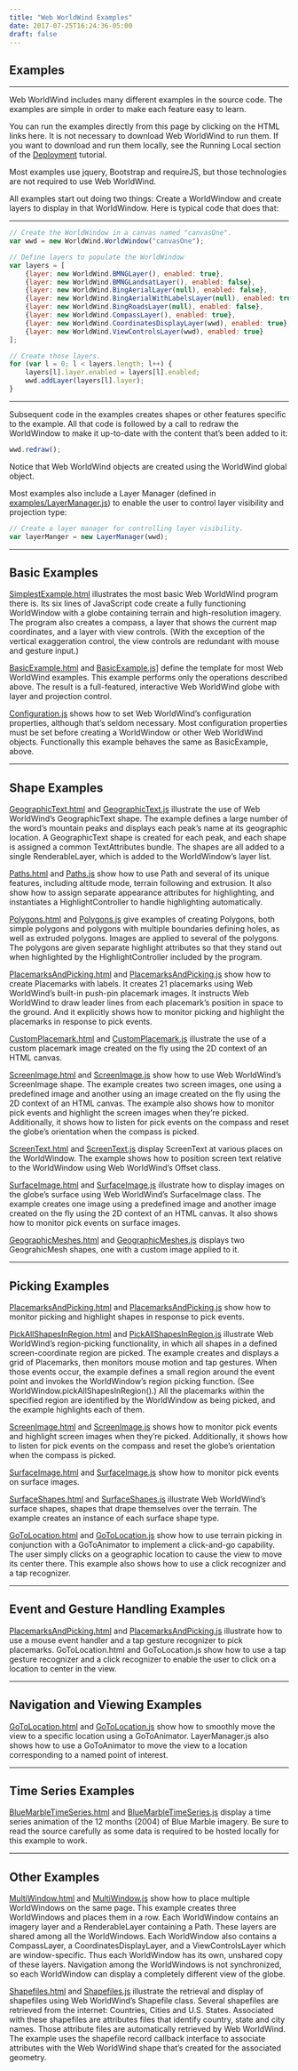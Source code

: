 ```yaml
---
title: "Web WorldWind Examples"
date: 2017-07-25T16:24:36-05:00
draft: false
---
```


## Examples

---

Web WorldWind includes many different examples in the source code. The examples are simple in order to make each feature easy to learn.

You can run the examples directly from this page by clicking on the HTML links here. It is not necessary to download Web WorldWind to run them. If you want to download and run them locally, see the Running Local section of the [Deployment](/web/tutorials/deployment/) tutorial.

Most examples use jquery, Bootstrap and requireJS, but those technologies are not required to use Web WorldWind.

All examples start out doing two things: Create a WorldWindow and create layers to display in that WorldWindow.  Here is typical code that does that:

---

```javascript
// Create the WorldWindow in a canvas named "canvasOne".
var wwd = new WorldWind.WorldWindow("canvasOne");

// Define layers to populate the WorldWindow
var layers = [
    {layer: new WorldWind.BMNGLayer(), enabled: true},
    {layer: new WorldWind.BMNGLandsatLayer(), enabled: false},
    {layer: new WorldWind.BingAerialLayer(null), enabled: false},
    {layer: new WorldWind.BingAerialWithLabelsLayer(null), enabled: true},
    {layer: new WorldWind.BingRoadsLayer(null), enabled: false},
    {layer: new WorldWind.CompassLayer(), enabled: true},
    {layer: new WorldWind.CoordinatesDisplayLayer(wwd), enabled: true},
    {layer: new WorldWind.ViewControlsLayer(wwd), enabled: true}
];

// Create those layers.
for (var l = 0; l < layers.length; l++) {
    layers[l].layer.enabled = layers[l].enabled;
    wwd.addLayer(layers[l].layer);
}
```
---

Subsequent code in the examples creates shapes or other features specific to the example. All that code is followed by a call to redraw the WorldWindow to make it up-to-date with the content that’s been added to it:

```javascript
wwd.redraw();
```

Notice that Web WorldWind objects are created using the WorldWind global object.

Most examples also include a Layer Manager (defined in [examples/LayerManager.js](https://github.com/NASAWorldWind/WebWorldWind/blob/develop/examples/LayerManager.js)) to enable the user to control layer visibility and projection type:

```javascript
// Create a layer manager for controlling layer visibility.
var layerManger = new LayerManager(wwd);
```
---

## Basic Examples

<a target="_blank" href="http://worldwindserver.net/webworldwind/examples/SimplestExample.html">SimplestExample.html</a> illustrates the most basic Web WorldWind program there is. Its six lines of JavaScript code create a fully functioning WorldWindow with a globe containing terrain and high-resolution imagery. The program also creates a compass, a layer that shows the current map coordinates, and a layer with view controls. (With the exception of the vertical exaggeration control, the view controls are redundant with mouse and gesture input.)

<a target="_blank" href="http://worldwindserver.net/webworldwind/examples/BasicExample.html">BasicExample.html</a> and <a target="_blank" href="http://worldwindserver.net/webworldwind/examples/BasicExample.js">BasicExample.js</a>] define the template for most Web WorldWind examples. This example performs only the operations described above. The result is a full-featured, interactive Web WorldWind globe with layer and projection control.

<a target="_blank" href="http://worldwindserver.net/webworldwind/examples/Configuration.js">Configuration.js</a> shows how to set Web WorldWind’s configuration properties, although that’s seldom necessary. Most configuration properties must be set before creating a WorldWindow or other Web WorldWind objects. Functionally this example behaves the same as BasicExample, above.

---

## Shape Examples

<a target="_blank" href="http://worldwindserver.net/webworldwind/examples/GeographicText.html">GeographicText.html</a> and <a target="_blank" href="http://worldwindserver.net/webworldwind/examples/GeographicText.js">GeographicText.js</a> illustrate the use of Web WorldWind’s GeographicText shape. The example defines a large number of the word’s mountain peaks and displays each peak’s name at its geographic location. A GeographicText shape is created for each peak, and each shape is assigned a common TextAttributes bundle. The shapes are all added to a single RenderableLayer, which is added to the WorldWindow’s layer list.

<a target="_blank" href="http://worldwindserver.net/webworldwind/examples/Paths.html">Paths.html</a> and <a target="_blank" href="http://worldwindserver.net/webworldwind/examples/Paths.js">Paths.js</a> show how to use Path and several of its unique features, including altitude mode, terrain following and extrusion. It also show how to assign separate appearance attributes for highlighting, and  instantiates a HighlightController to handle highlighting automatically.

<a target="_blank" href="http://worldwindserver.net/webworldwind/examples/Polygons.html">Polygons.html</a> and <a target="_blank" href="http://worldwindserver.net/webworldwind/examples/Polygons.js">Polygons.js</a> give examples of creating Polygons, both simple polygons and polygons with multiple boundaries defining holes, as well as extruded polygons. Images are applied to several of the polygons. The polygons are given separate highlight attributes so that they stand out when highlighted by the HighlightController included by the program.

<a target="_blank" href="http://worldwindserver.net/webworldwind/examples/PlacemarksAndPicking.html">PlacemarksAndPicking.html</a> and <a target="_blank" href="http://worldwindserver.net/webworldwind/examples/PlacemarksAndPicking.js">PlacemarksAndPicking.js</a> show how to create Placemarks with labels. It creates 21 placemarks using Web WorldWind’s built-in push-pin placemark images. It instructs Web WorldWind to draw leader lines from each placemark’s position in space to the ground. And it explicitly shows how to monitor picking and highlight the placemarks in response to pick events.

<a target="_blank" href="http://worldwindserver.net/webworldwind/examples/CustomPlacemark.html">CustomPlacemark.html</a> and <a target="_blank" href="http://worldwindserver.net/webworldwind/examples/CustomPlacemark.js">CustomPlacemark.js</a> illustrate the use of a custom placemark image created on the fly using the 2D context of an HTML canvas.

<a target="_blank" href="http://worldwindserver.net/webworldwind/examples/ScreenImage.html">ScreenImage.html</a> and <a target="_blank" href="http://worldwindserver.net/webworldwind/examples/ScreenImage.js">ScreenImage.js</a> show how to use Web WorldWind’s ScreenImage shape. The example creates two screen images, one using a predefined image and another using an image created on the fly using the 2D context of an HTML canvas. The example also shows how to monitor pick events and highlight the screen images when they’re picked. Additionally, it shows how to listen for pick events on the compass and reset the globe’s orientation when the compass is picked.

<a target="_blank" href="http://worldwindserver.net/webworldwind/examples/ScreenText.html">ScreenText.html</a> and <a target="_blank" href="http://worldwindserver.net/webworldwind/examples/ScreenText.js">ScreenText.js</a> display ScreenText at various places on the WorldWindow. The example shows how to position screen text relative to the WorldWindow using Web WorldWind’s Offset class.

<a target="_blank" href="http://worldwindserver.net/webworldwind/examples/SurfaceImage.html">SurfaceImage.html</a> and <a target="_blank" href="http://worldwindserver.net/webworldwind/examples/SurfaceImage.js">SurfaceImage.js</a> illustrate how to display images on the globe’s surface using Web WorldWind’s SurfaceImage class. The example creates one image using a predefined image and another image created on the fly using the 2D context of an HTML canvas. It also shows how to monitor pick events on surface images.

<a target="_blank" href="http://worldwindserver.net/webworldwind/examples/GeographicMeshes.html">GeographicMeshes.html</a> and <a target="_blank" href="http://worldwindserver.net/webworldwind/examples/GeographicMeshes.js">GeographicMeshes.js</a> displays two GeograhicMesh shapes, one with a custom image applied to it.

---

## Picking Examples

<a target="_blank" href="http://worldwindserver.net/webworldwind/examples/PlacemarksAndPicking.html">PlacemarksAndPicking.html</a> and <a target="_blank" href="http://worldwindserver.net/webworldwind/examples/PlacemarksAndPicking.js">PlacemarksAndPicking.js</a> show how to monitor picking and highlight shapes in response to pick events.

<a target="_blank" href="http://worldwindserver.net/webworldwind/examples/PickAllShapesInRegion.html">PickAllShapesInRegion.html</a> and <a target="_blank" href="http://worldwindserver.net/webworldwind/examples/PickAllShapesInRegion.js">PickAllShapesInRegion.js</a> illustrate Web WorldWind’s region-picking functionality, in which all shapes in a defined screen-coordinate region are picked. The example creates and displays a grid of Placemarks, then monitors mouse motion and tap gestures. When those events occur, the example defines a small region around the event point and invokes the WorldWindow’s region picking function. (See WorldWindow.pickAllShapesInRegion().) All the placemarks within the specified region are identified by the WorldWindow as being picked, and the example highlights each of them.

<a target="_blank" href="http://worldwindserver.net/webworldwind/examples/ScreenImage.html">ScreenImage.html</a> and <a target="_blank" href="http://worldwindserver.net/webworldwind/examples/ScreenImage.js">ScreenImage.js</a> shows how to monitor pick events and highlight  screen images when they’re picked. Additionally, it shows how to listen for pick events on the compass and reset the globe’s orientation when the compass is picked.

<a target="_blank" href="http://worldwindserver.net/webworldwind/examples/SurfaceImage.html">SurfaceImage.html</a> and <a target="_blank" href="http://worldwindserver.net/webworldwind/examples/SurfaceImage.js">SurfaceImage.js</a> show how to monitor pick events on surface images.

<a target="_blank" href="http://worldwindserver.net/webworldwind/examples/SurfaceShapes.html">SurfaceShapes.html</a> and <a target="_blank" href="http://worldwindserver.net/webworldwind/examples/SurfaceShapes.js">SurfaceShapes.js</a> illustrate Web WorldWind’s surface shapes, shapes that drape themselves over the terrain. The example creates an instance of each surface shape type.

<a target="_blank" href="http://worldwindserver.net/webworldwind/examples/GoToLocation.html">GoToLocation.html</a> and <a target="_blank" href="http://worldwindserver.net/webworldwind/examples/GoToLocation.js">GoToLocation.js</a> show how to use terrain picking in conjunction with a GoToAnimator to implement a click-and-go capability. The user simply clicks on a geographic location to cause the view to move its center there. This example also shows how to use a click recognizer and a tap recognizer.

---

## Event and Gesture Handling Examples

<a target="_blank" href="http://worldwindserver.net/webworldwind/examples/PlacemarksAndPicking.html">PlacemarksAndPicking.html</a> and <a target="_blank" href="http://worldwindserver.net/webworldwind/examples/PlacemarksAndPicking.js">PlacemarksAndPicking.js</a> illustrate how to use a mouse event handler and a tap gesture recognizer to pick placemarks. GoToLocation.html and GoToLocation.js show how to use a tap gesture recognizer and a click recognizer to enable the user to click on a location to center in the view.

---

## Navigation and Viewing Examples

<a target="_blank" href="http://worldwindserver.net/webworldwind/examples/GoToLocation.html">GoToLocation.html</a> and <a target="_blank" href="http://worldwindserver.net/webworldwind/examples/GoToLocation.js">GoToLocation.js</a> show how to smoothly move the view to a specific location using a GoToAnimator. LayerManager.js also shows how to use a GoToAnimator to move the view to a location corresponding to a named point of interest.

---

## Time Series Examples

<a target="_blank" href="http://worldwindserver.net/webworldwind/examples/BlueMarbleTimeSeries.html">BlueMarbleTimeSeries.html</a> and <a target="_blank" href="http://worldwindserver.net/webworldwind/examples/BlueMarbleTimeSeries.js">BlueMarbleTimeSeries.js</a> display a time series animation of the 12 months (2004) of Blue Marble imagery. Be sure to read the source carefully as some data is required to be hosted locally for this example to work.

---

## Other Examples

<a target="_blank" href="http://worldwindserver.net/webworldwind/examples/MultiWindow.html">MultiWindow.html</a> and <a target="_blank" href="http://worldwindserver.net/webworldwind/examples/MultiWindow.js">MultiWindow.js</a> show how to place multiple WorldWindows on the same page. This example creates three WorldWindows and places them in a row. Each WorldWindow contains an imagery layer and a RenderableLayer containing a Path. These layers are shared among all the WorldWindows. Each WorldWindow also contains a CompassLayer, a CoordinatesDisplayLayer, and a ViewControlsLayer which are window-specific. Thus each WorldWindow has its own, unshared copy of these layers. Navigation among the WorldWindows is not synchronized, so each WorldWindow can display a completely different view of the globe.

<a target="_blank" href="http://worldwindserver.net/webworldwind/examples/Shapefiles.html">Shapefiles.html</a> and <a target="_blank" href="http://worldwindserver.net/webworldwind/examples/Shapefiles.js">Shapefiles.js</a> illustrate the retrieval and display of shapefiles using Web WorldWind’s Shapefile class. Several shapefiles are retrieved from the internet: Countries, Cities and U.S. States. Associated with these shapefiles are attributes files that identify country, state and city names. Those attribute files are automatically retrieved by Web WorldWind. The example uses the shapefile record callback interface to associate attributes with the Web WorldWind shape that’s created for the associated geometry.